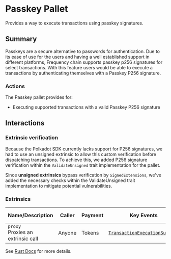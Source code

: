# Passkey Pallet

Provides a way to execute transactions using passkey signatures.

## Summary

Passkeys are a secure alternative to passwords for authentication. Due to its ease of use for the
users and having a well established support in different platforms, Frequency chain supports passkey
p256 signatures for select transactions. With this feature users would be able to execute a
transactions by authenticating themselves with a Passkey P256 signature.

### Actions

The Passkey pallet provides for:

- Executing supported transactions with a valid Passkey P256 signature

## Interactions

### Extrinsic verification
Because the Polkadot SDK currently lacks support for P256 signatures, we had to use an unsigned
extrinsic to allow this custom verification before dispatching transactions. To achieve this, we
added P256 signature verification within the `ValidateUnsigned` trait implementation for the pallet.

Since **unsigned extrinsics** bypass verification by `SignedExtensions`, we've added the necessary
checks within the ValidateUnsigned trait implementation to mitigate potential vulnerabilities.

### Extrinsics

| Name/Description                       | Caller | Payment            | Key Events                                                                                                                                | Runtime Added |
|----------------------------------------|--------| ------------------ |-------------------------------------------------------------------------------------------------------------------------------------------|---------------|
| `proxy`<br />Proxies an extrinsic call | Anyone   | Tokens | [`TransactionExecutionSuccess`](https://frequency-chain.github.io/frequency/pallet_passkey/module/enum.Event.html#variant.TransactionExecutionSuccess) | 92            |

See [Rust Docs](https://frequency-chain.github.io/frequency/pallet_passkey/module/struct.Pallet.html) for more details.


